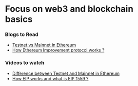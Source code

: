 # Focus on web3 and blockchain basics

### Blogs to Read

- [ Testnet vs Mainnet in Ethereum ](https://ethereum.org/en/developers/docs/networks/)
- [ How Ethereum Improvement protocol works ? ](https://eips.ethereum.org/)

### Videos to watch

- [ Difference between Testnet and Mainnet in Ethereum ](https://youtu.be/VSHlxfAOqTY)
- [ How EIP works and what is EIP 1559 ? ](https://youtu.be/MGemhK9t44Q)
